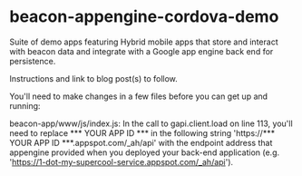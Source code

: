 # beacon-appengine-cordova-demo
Suite of demo apps featuring Hybrid mobile apps that store and interact with beacon data and integrate with a Google app engine back end for persistence.

Instructions and link to blog post(s) to follow.

You'll need to make changes in a few files before you can get up and running:

beacon-app/www/js/index.js: In the call to gapi.client.load on line 113, you'll need to replace *** YOUR APP ID *** in the following string 'https://*** YOUR APP ID ***.appspot.com/_ah/api' with the endpoint address that appengine provided when you deployed your back-end application (e.g. 'https://1-dot-my-supercool-service.appspot.com/_ah/api').
